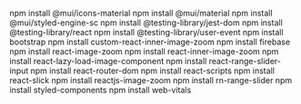 npm install @mui/icons-material
npm install @mui/material
npm install @mui/styled-engine-sc
npm install @testing-library/jest-dom
npm install @testing-library/react
npm install @testing-library/user-event
npm install bootstrap
npm install custom-react-inner-image-zoom
npm install firebase
npm install react-image-zoom
npm install react-inner-image-zoom
npm install react-lazy-load-image-component
npm install react-range-slider-input
npm install react-router-dom
npm install react-scripts
npm install react-slick
npm install reactjs-image-zoom
npm install rn-range-slider
npm install styled-components
npm install web-vitals
